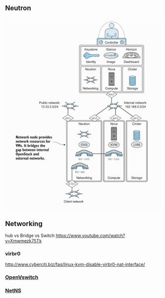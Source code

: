 ## Neutron

![alt tag](./NEUTRON.png)

## Networking

hub vs Bridge vs Switch
https://www.youtube.com/watch?v=Xmwmezk75Tk


### virbr0
http://www.cyberciti.biz/faq/linux-kvm-disable-virbr0-nat-interface/

### [OpenVswitch](./0.Open-vSwitch)


### [NetNS](./1.NetNS)
